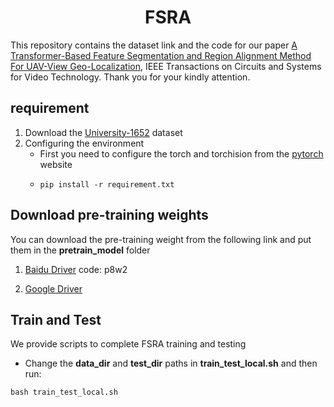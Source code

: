<h1 align="center"> FSRA </h1>

This repository contains the dataset link and the code for our paper [A Transformer-Based Feature Segmentation and Region Alignment Method For UAV-View Geo-Localization](https://arxiv.org/abs/2201.09206), IEEE Transactions on Circuits and Systems for Video Technology. Thank you for your kindly attention.

## requirement
1. Download the [University-1652](https://github.com/layumi/University1652-Baseline) dataset
2. Configuring the environment
   * First you need to configure the torch and torchision from the [pytorch](https://pytorch.org/) website
   * ```shell
     pip install -r requirement.txt
     ```

## Download pre-training weights
You can download the pre-training weight from the following link and put them in the **pretrain_model** folder

1. [Baidu Driver](https://pan.baidu.com/s/1O3vgSOrWW2-ZKVEU8LuIIA)  code: p8w2

2. [Google Driver](https://drive.google.com/file/d/1-Rp-VAlUdb_dRbquyWhD6pdkhXYrwu-w/view?usp=drive_link)

## Train and Test
We provide scripts to complete FSRA training and testing
* Change the **data_dir** and **test_dir** paths in **train_test_local.sh** and then run:
```shell
bash train_test_local.sh
```
